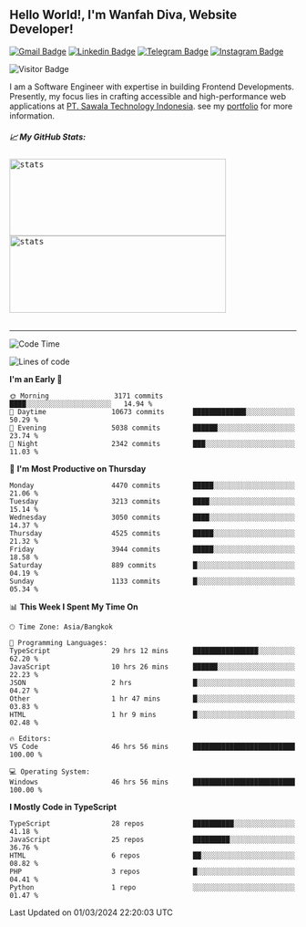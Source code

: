 ## Hello World!, I'm Wanfah Diva, Website Developer!

[![Gmail Badge](https://img.shields.io/badge/-Gmail-white?style=plastic&logo=Gmail&link=mailto:aditputrafirmansyah@gmail.com)](mailto:wanfahdivaa@gmail.com)
[![Linkedin Badge](https://img.shields.io/badge/-LinkedIn-blue?style=plastic&logo=Linkedin&link=https://www.linkedin.com/in/aditputrafirmansyah/)](https://www.linkedin.com/in/wanfahdiva/)
[![Telegram Badge](https://img.shields.io/badge/-Telegram-blue?style=plastic&logo=telegram&link=https://t.me/Adithya_13)](https://t.me/wanfahdiva)
[![Instagram Badge](https://img.shields.io/badge/-Instagram-white?style=plastic&logo=instagram&link=https://www.instagram.com/adithya_firmansyahputra/)](https://www.instagram.com/wnfhdva/)

![Visitor Badge](https://visitor-badge.laobi.icu/badge?page_id=wanfahdiva.wanfahdiva)

<p>
I am a Software Engineer with expertise in building Frontend Developments.
Presently, my focus lies in crafting accessible and high-performance web applications at  <a href="https://sawala/tech" target="_blank">PT. Sawala Technology Indonesia</a>. see my <a href="https://wanfahdiva.me" target="_blank">portfolio</a> for more information.
</p>

<h5 align="left">
  
📈 **My GitHub Stats:**

</h5>

<div align="left">
<kbd>
    <img height="135em" width="380em" alt="stats" src="https://github-readme-streak-stats.herokuapp.com?user=wanfahdiva&theme=tokyonight_duo&hide_border=true&dates=27DDC9" />
</kbd>
<kbd>
    <img height="135em" width="380em" alt="stats" src="https://github-readme-activity-graph.vercel.app/graph?username=wanfahdiva&theme=react&hide_title=true"></kbd>
</div>

<br />

---

<!--START_SECTION:waka-->
![Code Time](http://img.shields.io/badge/Code%20Time-373%20hrs%2026%20mins-blue)

![Lines of code](https://img.shields.io/badge/From%20Hello%20World%20I%27ve%20Written-17.4%20million%20lines%20of%20code-blue)

**I'm an Early 🐤** 

```text
🌞 Morning                3171 commits        ████░░░░░░░░░░░░░░░░░░░░░   14.94 % 
🌆 Daytime                10673 commits       █████████████░░░░░░░░░░░░   50.29 % 
🌃 Evening                5038 commits        ██████░░░░░░░░░░░░░░░░░░░   23.74 % 
🌙 Night                  2342 commits        ███░░░░░░░░░░░░░░░░░░░░░░   11.03 % 
```
📅 **I'm Most Productive on Thursday** 

```text
Monday                   4470 commits        █████░░░░░░░░░░░░░░░░░░░░   21.06 % 
Tuesday                  3213 commits        ████░░░░░░░░░░░░░░░░░░░░░   15.14 % 
Wednesday                3050 commits        ████░░░░░░░░░░░░░░░░░░░░░   14.37 % 
Thursday                 4525 commits        █████░░░░░░░░░░░░░░░░░░░░   21.32 % 
Friday                   3944 commits        █████░░░░░░░░░░░░░░░░░░░░   18.58 % 
Saturday                 889 commits         █░░░░░░░░░░░░░░░░░░░░░░░░   04.19 % 
Sunday                   1133 commits        █░░░░░░░░░░░░░░░░░░░░░░░░   05.34 % 
```


📊 **This Week I Spent My Time On** 

```text
🕑︎ Time Zone: Asia/Bangkok

💬 Programming Languages: 
TypeScript               29 hrs 12 mins      ████████████████░░░░░░░░░   62.20 % 
JavaScript               10 hrs 26 mins      ██████░░░░░░░░░░░░░░░░░░░   22.23 % 
JSON                     2 hrs               █░░░░░░░░░░░░░░░░░░░░░░░░   04.27 % 
Other                    1 hr 47 mins        █░░░░░░░░░░░░░░░░░░░░░░░░   03.83 % 
HTML                     1 hr 9 mins         █░░░░░░░░░░░░░░░░░░░░░░░░   02.48 % 

🔥 Editors: 
VS Code                  46 hrs 56 mins      █████████████████████████   100.00 % 

💻 Operating System: 
Windows                  46 hrs 56 mins      █████████████████████████   100.00 % 
```

**I Mostly Code in TypeScript** 

```text
TypeScript               28 repos            ██████████░░░░░░░░░░░░░░░   41.18 % 
JavaScript               25 repos            █████████░░░░░░░░░░░░░░░░   36.76 % 
HTML                     6 repos             ██░░░░░░░░░░░░░░░░░░░░░░░   08.82 % 
PHP                      3 repos             █░░░░░░░░░░░░░░░░░░░░░░░░   04.41 % 
Python                   1 repo              ░░░░░░░░░░░░░░░░░░░░░░░░░   01.47 % 
```




 Last Updated on 01/03/2024 22:20:03 UTC
<!--END_SECTION:waka-->
